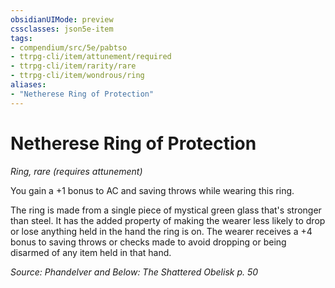 ```yaml
---
obsidianUIMode: preview
cssclasses: json5e-item
tags:
- compendium/src/5e/pabtso
- ttrpg-cli/item/attunement/required
- ttrpg-cli/item/rarity/rare
- ttrpg-cli/item/wondrous/ring
aliases: 
- "Netherese Ring of Protection"
---
```

# Netherese Ring of Protection
*Ring, rare (requires attunement)*  


You gain a +1 bonus to AC and saving throws while wearing this ring.

The ring is made from a single piece of mystical green glass that's stronger than steel. It has the added property of making the wearer less likely to drop or lose anything held in the hand the ring is on. The wearer receives a +4 bonus to saving throws or checks made to avoid dropping or being disarmed of any item held in that hand.

*Source: Phandelver and Below: The Shattered Obelisk p. 50*